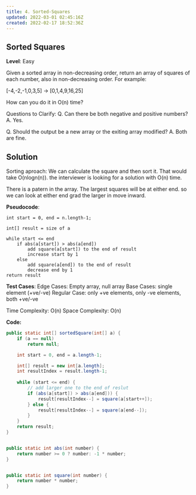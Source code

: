 ```yaml
---
title: 4. Sorted-Squares
updated: 2022-03-01 02:45:16Z
created: 2022-02-17 18:52:36Z
---
```


## Sorted Squares

**Level**: Easy

Given a sorted array in non-decreasing order, return an array of squares of each number, also
in non-decreasing order. For example:

\[-4,-2,-1,0,3,5\] -> \[0,1,4,9,16,25\]

How can you do it in O(n) time?

Questions to Clarify:
Q. Can there be both negative and positive numbers?
A. Yes.

Q. Should the output be a new array or the exiting array modified?
A. Both are fine.

## Solution

Sorting aproach: We can calculate the square and then sort it. That would take O(nlogn(n)). the interviewer is looking for a solution with O(n) time.

There is a patern in the array. The largest squares will be at either end. so we can look at either end grad the larger in move inward.

**Pseudocode**:

```
int start = 0, end = n.length-1;

int[] result = size of a

while start <= end
    if abs(a[start]) > abs(a[end])
        add square(a[start]) to the end of result
        increase start by 1
    else
        add square(a[end]) to the end of result
        decrease end by 1
return result
```

**Test Cases**:
Edge Cases: Empty array, null array
Base Cases: single element (+ve/-ve)
Regular Case: only +ve elements, only -ve elements, both +ve/-ve

Time Complexity: O(n)
Space Complexity: O(n)

**Code:**

```java
public static int[] sortedSquare(int[] a) {
    if (a == null)
        return null;

    int start = 0, end = a.length-1;

    int[] result = new int[a.length];
    int resultIndex = result.length-1;
    
    while (start <= end) {
        // add larger one to the end of reslut
        if (abs(a[start]) > abs(a[end])) {
            result[resultIndex--] = square(a[start++]);
        } else {
            result[resultIndex--] = square(a[end--]);
        }
    }
    return result;
}


public static int abs(int number) {
    return number >= 0 ? number: -1 * number;
}


public static int square(int number) {
    return number * number;
}
```